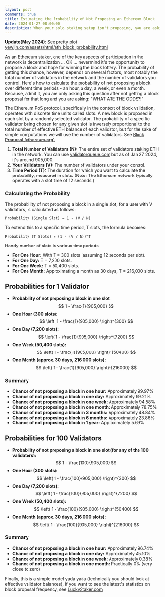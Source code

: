 ```yaml
---
layout: post
comments: true
title: Estimating the Probability of Not Proposing an Ethereum Block
date: 2024-01-27 08:00:00
description: When your solo staking setup isn't proposing, you are asking "WHAT ARE THE ODDS?!"
---
```

**Update(May 2024)**: See pretty plot [yewjin.com/assets/html/eth_block_probability.html](https://www.yewjin.com/assets/html/eth_block_probability.html)

As an Ethereum staker, one of the key aspects of participation in the network is decentralization ... OK ... nevermind it's the opportunity to propose a block and hope for winning the block lottery. The probability of getting this chance, however, depends on several factors, most notably the total number of validators in the network and the number of validators you control. Here's how to calculate the probability of not proposing a block over different time periods - an hour, a day, a week, or even a month. Because, admit it, you are only asking this question after not getting a block proposal for that long and you are asking: "WHAT ARE THE ODDS?!"

The Ethereum PoS protocol, specifically in the context of block validation, operates with discrete time units called slots. A new block is proposed in each slot by a randomly selected validator. The probability of a specific validator being chosen for any given slot is inversely proportional to the total number of effective ETH balance of each validator, but for the sake of simple computations we will use the number of validators. See [Block Proposal (ethereum.org)](https://ethereum.org/en/developers/docs/consensus-mechanisms/pos/block-proposal/)

1. **Total Number of Validators (N):** The entire set of validators staking ETH in the network. You can use [validatorqueue.com](https://www.validatorqueue.com/) but as of Jan 27 2024, it's around 905,000.
2. **Your Validators (V):** The number of validators under your control.
3. **Time Period (T):** The duration for which you want to calculate the probability, measured in slots. (Note: The Ethereum network typically operates with a slot time of 12 seconds.)

### Calculating the Probability

The probability of not proposing a block in a single slot, for a user with V validators, is calculated as follows:

```
Probability (Single Slot) = 1 - (V / N)
```

To extend this to a specific time period, T slots, the formula becomes:

```
Probability (T Slots) = (1 - (V / N))^T
```

Handy number of slots in various time periods

- **For One Hour:** With T = 300 slots (assuming 12 seconds per slot).
- **For One Day:** T = 7,200 slots.
- **For One Week:** T = 50,400 slots.
- **For One Month:** Approximating a month as 30 days, T = 216,000 slots.

## Probabilities for 1 Validator

- **Probability of not proposing a block in one slot:** $$ 1 - \frac{1}{905,000} $$
- **One Hour (300 slots):** $$ \left( 1 - \frac{1}{905,000} \right)^{300} $$
- **One Day (7,200 slots):** $$ \left( 1 - \frac{1}{905,000} \right)^{7200} $$
- **One Week (50,400 slots):** $$ \left( 1 - \frac{1}{905,000} \right)^{50400} $$
- **One Month (approx. 30 days, 216,000 slots):** $$ \left( 1 - \frac{1}{905,000} \right)^{216000} $$

### Summary
- **Chance of not proposing a block in one hour:** Approximately 99.97%
- **Chance of not proposing a block in one day:** Approximately 99.21%
- **Chance of not proposing a block in one week:** Approximately 94.58%
- **Chance of not proposing a block in one month:** Approximately 78.75%
- **Chance of not proposing a block in 3 months:** Approximately 48.84%
- **Chance of not proposing a block in 6 months:** Approximately 23.86%
- **Chance of not proposing a block in 1 year:** Approximately 5.69%

## Probabilities for 100 Validators

- **Probability of not proposing a block in one slot (for any of the 100 validators):** $$ 1 - \frac{100}{905,000} $$
- **One Hour (300 slots):** $$ \left( 1 - \frac{100}{905,000} \right)^{300} $$
- **One Day (7,200 slots):** $$ \left( 1 - \frac{100}{905,000} \right)^{7200} $$
- **One Week (50,400 slots):** $$ \left( 1 - \frac{100}{905,000} \right)^{50400} $$
- **One Month (approx. 30 days, 216,000 slots):** $$ \left( 1 - \frac{100}{905,000} \right)^{216000} $$

### Summary
- **Chance of not proposing a block in one hour:** Approximately 96.74%
- **Chance of not proposing a block in one day:** Approximately 45.10%
- **Chance of not proposing a block in one week:** Approximately 0.38%
- **Chance of not proposing a block in one month:** Practically 0% (very close to zero)

Finally, this is a simple model yada yada (technically you should look at effective validator balances), if you want to see the latest's statistics on block proposal frequency, see [LuckyStaker.com](https://luckystaker.com/home/)
